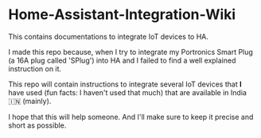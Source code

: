 # Home-Assistant-Integration-Wiki
This contains documentations to integrate IoT devices to HA.

I made this repo because, when I try to integrate my Portronics Smart Plug (a 16A plug called 'SPlug') into HA and I failed to find a well explained instruction on it. 

This repo will contain instructions to integrate several IoT devices that <b>I</b> have used (fun facts: I haven't used that much) that are available in India 🇮🇳 (mainly). 

I hope that this will help someone. And I'll make sure to keep it precise and short as possible. 